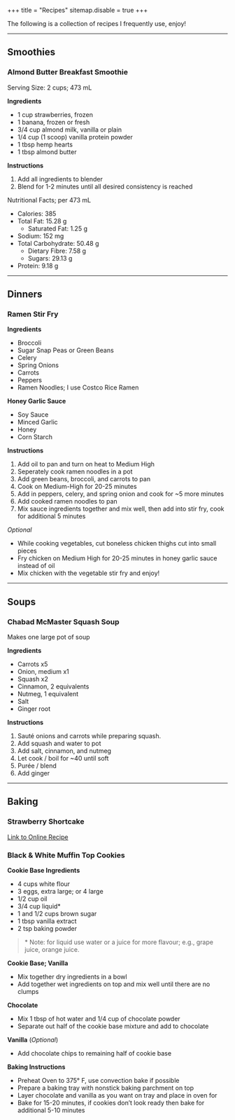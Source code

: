 +++
title = "Recipes"
sitemap.disable = true
+++

The following is a collection of recipes I frequently use, enjoy!

---

## Smoothies

### Almond Butter Breakfast Smoothie

Serving Size: 2 cups; 473 mL

**Ingredients**

- 1 cup strawberries, frozen
- 1 banana, frozen or fresh
- 3/4 cup almond milk, vanilla or plain
- 1/4 cup (1 scoop) vanilla protein powder
- 1 tbsp hemp hearts
- 1 tbsp almond butter

**Instructions**

1. Add all ingredients to blender
2. Blend for 1-2 minutes until all desired consistency is reached

Nutritional Facts; per 473 mL

- Calories: 385
- Total Fat: 15.28 g
  - Saturated Fat: 1.25 g
- Sodium: 152 mg
- Total Carbohydrate: 50.48 g
  - Dietary Fibre: 7.58 g
  - Sugars: 29.13 g
- Protein: 9.18 g

---

## Dinners

### Ramen Stir Fry

**Ingredients**

- Broccoli
- Sugar Snap Peas or Green Beans
- Celery
- Spring Onions
- Carrots
- Peppers
- Ramen Noodles; I use Costco Rice Ramen

**Honey Garlic Sauce**

- Soy Sauce
- Minced Garlic
- Honey
- Corn Starch

**Instructions**

1. Add oil to pan and turn on heat to Medium High
2. Seperately cook ramen noodles in a pot
3. Add green beans, broccoli, and carrots to pan
4. Cook on Medium-High for 20-25 minutes
5. Add in peppers, celery, and spring onion and cook for ~5 more minutes
6. Add cooked ramen noodles to pan
7. Mix sauce ingredients together and mix well, then add into stir fry, cook for additional 5 minutes

_Optional_

- While cooking vegetables, cut boneless chicken thighs cut into small pieces
- Fry chicken on Medium High for 20-25 minutes in honey garlic sauce instead of oil
- Mix chicken with the vegetable stir fry and enjoy!

---

## Soups

### Chabad McMaster Squash Soup

Makes one large pot of soup

**Ingredients**

- Carrots x5
- Onion, medium x1
- Squash x2
- Cinnamon, 2 equivalents
- Nutmeg, 1 equivalent
- Salt
- Ginger root

**Instructions**

1. Sauté onions and carrots while preparing squash.
2. Add squash and water to pot
3. Add salt, cinnamon, and nutmeg
4. Let cook / boil for ~40 until soft
5. Purée / blend
6. Add ginger

---

## Baking

### Strawberry Shortcake

[Link to Online Recipe](https://drivemehungry.com/easy-sponge-cake/#recipe)

### Black & White Muffin Top Cookies

**Cookie Base Ingredients**

- 4 cups white flour
- 3 eggs, extra large; or 4 large
- 1/2 cup oil
- 3/4 cup liquid\*
- 1 and 1/2 cups brown sugar
- 1 tbsp vanilla extract
- 2 tsp baking powder

> \* Note: for liquid use water or a juice for more flavour; e.g., grape juice, orange juice.

**Cookie Base; Vanilla**

- Mix together dry ingredients in a bowl
- Add together wet ingredients on top and mix well until there are no clumps

**Chocolate**

- Mix 1 tbsp of hot water and 1/4 cup of chocolate powder
- Separate out half of the cookie base mixture and add to chocolate

**Vanilla** (_Optional_)

- Add chocolate chips to remaining half of cookie base

**Baking Instructions**

- Preheat Oven to 375° F, use convection bake if possible
- Prepare a baking tray with nonstick baking parchment on top
- Layer chocolate and vanilla as you want on tray and place in oven for
- Bake for 15-20 minutes, if cookies don’t look ready then bake for additional 5-10 minutes
